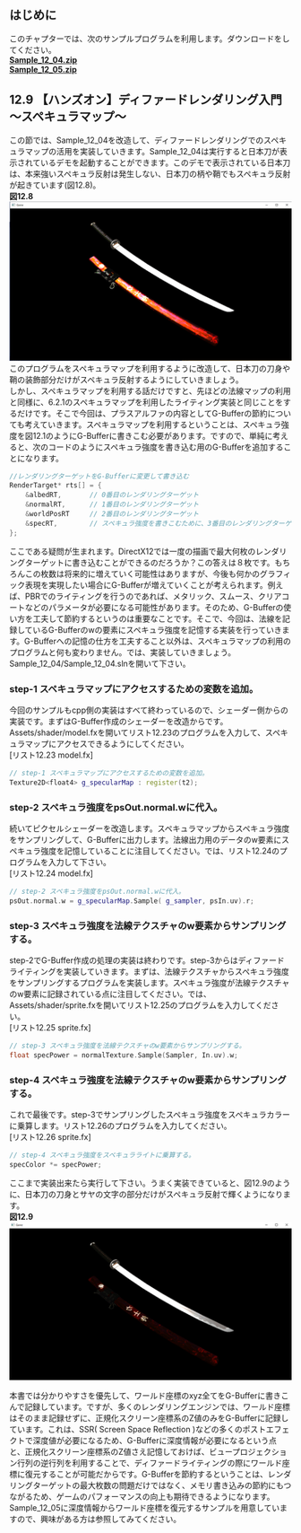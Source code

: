 ## はじめに
このチャプターでは、次のサンプルプログラムを利用します。ダウンロードをしてください。</br>
**[Sample_12_04.zip](https://drive.google.com/file/d/1SXD6J35rEs8UCcFojg1ipn_7dfulAD-O/view?usp=sharing)**</br>
**[Sample_12_05.zip](https://drive.google.com/file/d/10zRg4dyythHpB-bonUYb99PgulA1XZNi/view?usp=sharing)**</br>

## 12.9 【ハンズオン】ディファードレンダリング入門～スペキュラマップ～
この節では、Sample_12_04を改造して、ディファードレンダリングでのスペキュラマップの活用を実装していきます。Sample_12_04は実行すると日本刀が表示されているデモを起動することができます。このデモで表示されている日本刀は、本来強いスペキュラ反射は発生しない、日本刀の柄や鞘でもスペキュラ反射が起きています(図12.8)。</br>
**図12.8**</br>
<img src="fig/12.8.png"></img></br>
このプログラムをスペキュラマップを利用するように改造して、日本刀の刀身や鞘の装飾部分だけがスペキュラ反射するようにしていきましょう。</br>
しかし、スペキュラマップを利用する話だけですと、先ほどの法線マップの利用と同様に、6.2.1のスペキュラマップを利用したライティング実装と同じことをするだけです。そこで今回は、プラスアルファの内容としてG-Bufferの節約についても考えていきます。スペキュラマップを利用するということは、スペキュラ強度を図12.1のようにG-Bufferに書きこむ必要があります。ですので、単純に考えると、次のコードのようにスペキュラ強度を書き込む用のG-Bufferを追加することになります。
```cpp
//レンダリングターゲットをG-Bufferに変更して書き込む
RenderTarget* rts[] = {
	&albedRT,       // 0番目のレンダリングターゲット
	&normalRT, 		// 1番目のレンダリングターゲット
	&worldPosRT     // 2番目のレンダリングターゲット
	&specRT,		// スペキュラ強度を書きこむために、3番目のレンダリングターゲットを追加。
};
```
ここである疑問が生まれます。DirectX12では一度の描画で最大何枚のレンダリングターゲットに書き込むことができるのだろうか？この答えは８枚です。もちろんこの枚数は将来的に増えていく可能性はありますが、今後も何かのグラフィック表現を実現したい場合にG-Bufferが増えていくことが考えられます。例えば、PBRでのライティングを行うのであれば、メタリック、スムース、クリアコートなどのパラメータが必要になる可能性があります。そのため、G-Bufferの使い方を工夫して節約するというのは重要なことです。そこで、今回は、法線を記録しているG-Bufferのwの要素にスペキュラ強度を記憶する実装を行っていきます。G-Bufferへの記憶の仕方を工夫すること以外は、スペキュラマップの利用のプログラムと何も変わりません。では、実装していきましょう。Sample_12_04/Sample_12_04.slnを開いて下さい。</br>

### step-1 スペキュラマップにアクセスするための変数を追加。
今回のサンプルもcpp側の実装はすべて終わっているので、シェーダー側からの実装です。まずはG-Buffer作成のシェーダーを改造からです。Assets/shader/model.fxを開いてリスト12.23のプログラムを入力して、スペキュラマップにアクセスできるようにしてください。</br>
[リスト12.23 model.fx]
```cpp
// step-1 スペキュラマップにアクセスするための変数を追加。
Texture2D<float4> g_specularMap : register(t2);
```

### step-2 スペキュラ強度をpsOut.normal.wに代入。
続いてピクセルシェーダーを改造します。スペキュラマップからスペキュラ強度をサンプリングして、G-Bufferに出力します。法線出力用のデータのw要素にスペキュラ強度を記憶していることに注目してください。では、リスト12.24のプログラムを入力して下さい。</br>
[リスト12.24 model.fx]
```cpp
// step-2 スペキュラ強度をpsOut.normal.wに代入。
psOut.normal.w = g_specularMap.Sample( g_sampler, psIn.uv).r;
```

### step-3 スペキュラ強度を法線テクスチャのw要素からサンプリングする。
step-2でG-Buffer作成の処理の実装は終わりです。step-3からはディファードライティングを実装していきます。まずは、法線テクスチャからスペキュラ強度をサンプリングするプログラムを実装します。スペキュラ強度が法線テクスチャのw要素に記録されている点に注目してください。では、Assets/shader/sprite.fxを開いてリスト12.25のプログラムを入力してください。</br>
[リスト12.25 sprite.fx]
```cpp
// step-3 スペキュラ強度を法線テクスチャのw要素からサンプリングする。
float specPower = normalTexture.Sample(Sampler, In.uv).w;
```
### step-4 スペキュラ強度を法線テクスチャのw要素からサンプリングする。
これで最後です。step-3でサンプリングしたスペキュラ強度をスペキュラカラーに乗算します。リスト12.26のプログラムを入力してください。</br>
[リスト12.26 sprite.fx]
```cpp
// step-4 スペキュラ強度をスペキュラライトに乗算する。
specColor *= specPower;
```
ここまで実装出来たら実行して下さい。うまく実装できていると、図12.9のように、日本刀の刀身とサヤの文字の部分だけがスペキュラ反射で輝くようになります。</br>
**図12.9**</br>
<img src="fig/12.9.png"></img></br>

<note>
本書では分かりやすさを優先して、ワールド座標のxyz全てをG-Bufferに書きこんで記録しています。ですが、多くのレンダリングエンジンでは、ワールド座標はそのまま記録せずに、正規化スクリーン座標系のZ値のみをG-Bufferに記録しています。これは、SSR( Screen Space Reflection )などの多くのポストエフェクトで深度値が必要になるため、G-Bufferに深度情報が必要になるという点と、正規化スクリーン座標系のZ値さえ記憶しておけば、ビュープロジェクション行列の逆行列を利用することで、ディファードライティングの際にワールド座標に復元することが可能だからです。G-Bufferを節約するということは、レンダリングターゲットの最大枚数の問題だけではなく、メモリ書き込みの節約にもつながるため、ゲームのパフォーマンスの向上も期待できるようになります。Sample_12_05に深度情報からワールド座標を復元するサンプルを用意していますので、興味がある方は参照してみてください。

</note>
<!-- 改ページ. -->
<div style="page-break-before:always"></div>